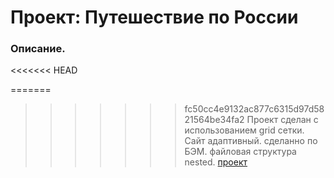 # Проект: Путешествие по России

### Описание.
<<<<<<< HEAD

=======
>>>>>>> fc50cc4e9132ac877c6315d97d5821564be34fa2
Проект сделан с использованием grid сетки.
Сайт адаптивный.
сделанно по БЭМ.
файловая структура nested.
[проект](https://sladkiypryanik.github.io/russian-travel-bootcamp/)
